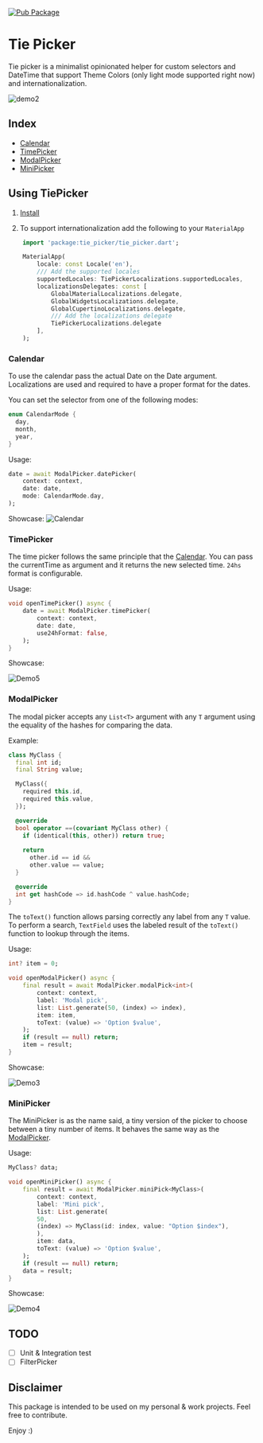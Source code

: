 [![Pub Package](https://img.shields.io/pub/v/tie_picker.svg)](https://pub.dev/packages/tie_picker)

# Tie Picker

Tie picker is a minimalist opinionated helper for custom selectors and DateTime that support Theme Colors (only light mode supported right now) and internationalization.

![demo2](https://github.com/unacorbatanegra/tie_picker/assets/44511181/95efe503-0f0e-48e8-befc-f3e1e793ec7c)

## Index

- [Calendar](#calendar)
- [TimePicker](#timepicker)
- [ModalPicker](#modalpicker)
- [MiniPicker](#minipicker)

## Using TiePicker

1. [Install](https://pub.dev/packages/tie_picker/install)

2. To support internationalization add the following to your `MaterialApp`

```dart
    import 'package:tie_picker/tie_picker.dart';
```

```dart
    MaterialApp(
        locale: const Locale('en'),
        /// Add the supported locales
        supportedLocales: TiePickerLocalizations.supportedLocales,
        localizationsDelegates: const [
            GlobalMaterialLocalizations.delegate,
            GlobalWidgetsLocalizations.delegate,
            GlobalCupertinoLocalizations.delegate,
            /// Add the localizations delegate
            TiePickerLocalizations.delegate
        ],
    );
```

### Calendar

To use the calendar pass the actual Date on the Date argument. Localizations are used and required to have a proper format for the dates.

You can set the selector from one of the following modes:

``` dart
enum CalendarMode {
  day,
  month,
  year,
}
```

Usage:

```dart
date = await ModalPicker.datePicker(
    context: context,
    date: date,
    mode: CalendarMode.day,
);

```

Showcase:
![Calendar](https://github.com/unacorbatanegra/tie_picker/assets/44511181/dc57aa0a-303a-4f1f-b600-f812d9bde7d1)

### TimePicker

The time picker follows the same principle that the [Calendar](#calendar). You can pass the currentTime as argument and it returns the new selected time. `24hs` format is configurable.

Usage:

```dart
void openTimePicker() async {
    date = await ModalPicker.timePicker(
        context: context,
        date: date,
        use24hFormat: false,
    );
}
```

Showcase:

![Demo5](https://github.com/unacorbatanegra/tie_picker/assets/44511181/8ebf41bd-a179-45af-94e7-f6f0e29dd17b)

### ModalPicker

The modal picker accepts any `List<T>` argument with any `T` argument using the equality of the hashes for comparing the data.

Example:

```dart
class MyClass {
  final int id;
  final String value;

  MyClass({
    required this.id,
    required this.value,
  });

  @override
  bool operator ==(covariant MyClass other) {
    if (identical(this, other)) return true;
  
    return 
      other.id == id &&
      other.value == value;
  }

  @override
  int get hashCode => id.hashCode ^ value.hashCode;
}

```

The `toText()` function allows parsing correctly any label from any `T` value. To perform a search, `TextField` uses the labeled result of the `toText()` function to lookup through the items.

Usage:

```dart
int? item = 0;

void openModalPicker() async {
    final result = await ModalPicker.modalPick<int>(
        context: context,
        label: 'Modal pick',
        list: List.generate(50, (index) => index),
        item: item,
        toText: (value) => 'Option $value',
    );
    if (result == null) return;
    item = result;
}
```

Showcase:

![Demo3](https://github.com/unacorbatanegra/tie_picker/assets/44511181/5e75d1be-a218-448b-82fd-13343d70d1c5)

### MiniPicker

The MiniPicker is as the name said, a tiny version of the picker to choose between a tiny number of items. It behaves the same way as the [ModalPicker](#modalpicker).

Usage:

```dart
MyClass? data;

void openMiniPicker() async {
    final result = await ModalPicker.miniPick<MyClass>(
        context: context,
        label: 'Mini pick',
        list: List.generate(
        50,
        (index) => MyClass(id: index, value: "Option $index"),
        ),
        item: data,
        toText: (value) => 'Option $value',
    );
    if (result == null) return;
    data = result;
}
```

Showcase:

![Demo4](https://github.com/unacorbatanegra/tie_picker/assets/44511181/2a596b6b-f35e-4cd7-beaf-ea96684046f2)

## TODO

- [ ] Unit & Integration test
- [ ] FilterPicker

## Disclaimer

This package is intended to be used on my personal & work projects. Feel free to contribute.

Enjoy :)
